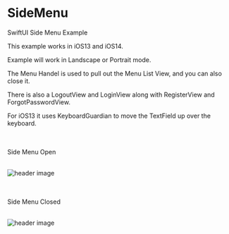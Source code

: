 # SideMenu

SwiftUI Side Menu Example

This example works in iOS13 and iOS14. 

Example will work in Landscape or Portrait mode.

The Menu Handel is used to pull out the Menu List View, and you can also close it.

There is also a LogoutView and LoginView along with RegisterView and ForgotPasswordView.

For iOS13 it uses KeyboardGuardian to move the TextField up over the keyboard.

<br>
<br>
Side Menu Open
<br>
<br>

![header image](https://raw.github.com/pmurphyjam/SideMenu/main/SideMenuOpen.png)

<br>
<br>
Side Menu Closed
<br>
<br>

![header image](https://raw.github.com/pmurphyjam/SideMenu/main/SideMenuClose.png)